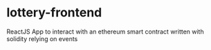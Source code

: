 # lottery-frontend
ReactJS App to interact with an ethereum smart contract written with solidity relying on events
